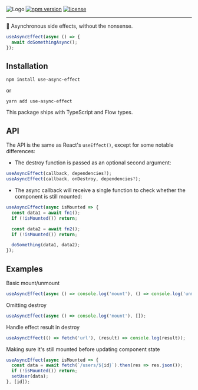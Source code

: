 ![Logo](https://raw.githubusercontent.com/rauldeheer/use-async-effect/master/logo.svg?sanitize=true)
[![npm version](https://badge.fury.io/js/use-async-effect.svg)](https://www.npmjs.com/package/use-async-effect)
[![license](https://badgen.net/npm/license/use-async-effect)](./LICENSE)

---

:running: Asynchronous side effects, without the nonsense.

```javascript
useAsyncEffect(async () => {
  await doSomethingAsync();
});
```

## Installation

```
npm install use-async-effect
```
or
```
yarn add use-async-effect
```

This package ships with TypeScript and Flow types.

## API

The API is the same as React's `useEffect()`, except for some notable differences:

- The destroy function is passed as an optional second argument:

```javascript
useAsyncEffect(callback, dependencies?);
useAsyncEffect(callback, onDestroy, dependencies?);
```

- The async callback will receive a single function to check whether the component is still mounted:

```javascript
useAsyncEffect(async isMounted => {
  const data1 = await fn1();
  if (!isMounted()) return;

  const data2 = await fn2();
  if (!isMounted()) return;

  doSomething(data1, data2);
});
```

## Examples

Basic mount/unmount
```javascript
useAsyncEffect(async () => console.log('mount'), () => console.log('unmount'), []);
```

Omitting destroy
```javascript
useAsyncEffect(async () => console.log('mount'), []);
```

Handle effect result in destroy
```javascript
useAsyncEffect(() => fetch('url'), (result) => console.log(result));
```

Making sure it's still mounted before updating component state
```javascript
useAsyncEffect(async isMounted => {
  const data = await fetch(`/users/${id}`).then(res => res.json());
  if (!isMounted()) return;
  setUser(data);
}, [id]);
```
